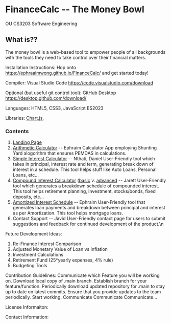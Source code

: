 # FinanceCalc -- The Money Bowl

OU CS3203 Software Engineering

## What is??

The money bowl is a web-based tool to empower people of all backgrounds with the tools they need to take control over their financial matters.

Installation Instructions: Hop onto https://ephraaimwong.github.io/FinanceCalc/ and get started today!

Compiler: Visual Studio Code https://code.visualstudio.com/download

Optional (but useful git control tool): GitHub Desktop https://desktop.github.com/download/

Languages: HTML5, CSS3, JavaScript ES2023

Libraries: [Chart.js](https://cdn.jsdelivr.net/npm/chart.js),

### Contents

1) [Landing Page](https://ephraaimwong.github.io/FinanceCalc/)
2) [Arithmetic Calculator](https://ephraaimwong.github.io/FinanceCalc/basicCalc2.html) -- Ephraim
   Calculator App employing Shunting Yard alogorithm that ensures PEMDAS in calculations.
3) [Simple Interest Calculator](https://ephraaimwong.github.io/FinanceCalc/interestCalcSimple.html) -- Nthati, Daniel
   User-Friendly tool which takes in principal, interest rate and term, generating break down of interest in a schedule.
   This tool helps stuff like Auto Loans, Personal Loans, etc...
4) [Compound Interest Calculator](https://ephraaimwong.github.io/FinanceCalc/compoundInterestCalc2.html) ([basic](https://www.discover.com/online-banking/cd-lng-02/?cmpgnid=ps-bk-ggl-nonchck-agl-ggl-pmax-test-pmx&src=S00001AON&van=Dbank&gad_source=1&gclid=Cj0KCQjwz7C2BhDkARIsAA_SZKYJFrwuQYpUSMPo3B6_HE-QI17n864Sqpme6_yZD7zYNBMilg93O6AaAqifEALw_wcB&gclsrc=aw.ds) v. [advanced](https://www.investor.gov/financial-tools-calculators/calculators/compound-interest-calculator) -- Jarett
   User-Friendly tool which generates a breakdown schedule of compounded interest.
   This tool helps retirement planning, investment, stocks/bonds, fixed deposits, etc...
5) [Amortized Interest Schedule](https://ephraaimwong.github.io/FinanceCalc/amortizationSchedule.html) -- Ephraim
   User-Friendly tool that generates loan payments and breakdown between principal and interest as per Amortization.
   This tool helps mortgage loans.
6) Contact Support -- Javid
   User-Friendly contact page for users to submit suggestions and feedback for continued development of the product.\n

Future Development Ideas:

1) Re-Finance Interest Comparison
2) Adjusted Monetary Value of Loan vs Inflation
3) Investment Calculations
4) Retirement Fund (25*yearly expenses, 4% rule)
5) Budgeting Tools

Contribution Guidelines:
Communicate which Feature you will be working on.
Download local copy of .main branch.
Establish branch for your feature/function.
Periodically download updated repository for .main to stay up to date on latest commits.
Ensure that you provide updates to the team periodically.
Start working.
Communicate Communicate Communicate...

License Informaiton:

Contact Information:
